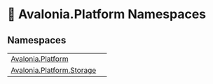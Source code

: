 # 📂 Avalonia.Platform Namespaces






## Namespaces
<table>
<tr>
<td><a href="N_Avalonia_Platform">Avalonia.Platform</a></td>
<td></td>
</tr>
<tr>
<td><a href="N_Avalonia_Platform_Storage">Avalonia.Platform.Storage</a></td>
<td></td>
</tr>
</table>